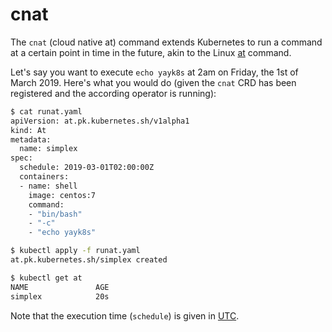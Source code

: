 # cnat

The `cnat` (cloud native at) command extends Kubernetes to run a command at a certain point in time in the future, akin to the Linux [at](https://en.wikipedia.org/wiki/At_(command)) command.

Let's say you want to execute `echo yayk8s` at 2am on Friday, the 1st of March 2019. Here's what you would do (given the `cnat` CRD has been registered and the according operator is running):

```bash
$ cat runat.yaml
apiVersion: at.pk.kubernetes.sh/v1alpha1
kind: At
metadata:
  name: simplex
spec:
  schedule: 2019-03-01T02:00:00Z
  containers:
  - name: shell
    image: centos:7
    command:
    - "bin/bash"
    - "-c"
    - "echo yayk8s"

$ kubectl apply -f runat.yaml
at.pk.kubernetes.sh/simplex created

$ kubectl get at
NAME               AGE
simplex            20s
```

Note that the execution time (`schedule`) is given in [UTC](https://www.utctime.net/).